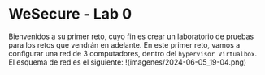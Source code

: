 # WeSecure - Lab 0

Bienvenidos a su primer reto, cuyo fin es crear un laboratorio de pruebas para los retos que vendrán en adelante. En este primer reto, vamos a configurar una red de 3 computadores, dentro del `hypervisor Virtualbox`. El esquema de red es el siguiente:
!(imagenes/2024-06-05_19-04.png)

